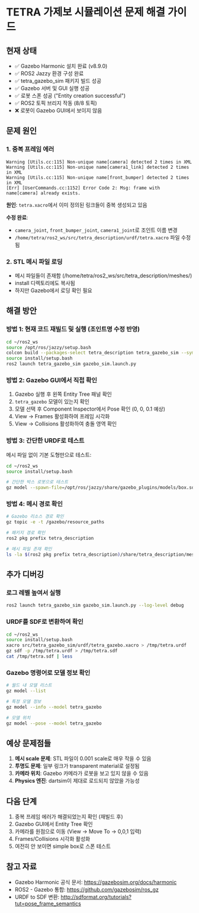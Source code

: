 # TETRA 가제보 시뮬레이션 문제 해결 가이드

## 현재 상태
- ✅ Gazebo Harmonic 설치 완료 (v8.9.0)
- ✅ ROS2 Jazzy 환경 구성 완료
- ✅ tetra_gazebo_sim 패키지 빌드 성공
- ✅ Gazebo 서버 및 GUI 실행 성공
- ✅ 로봇 스폰 성공 ("Entity creation successful")
- ✅ ROS2 토픽 브리지 작동 (8/8 토픽)
- ❌ 로봇이 Gazebo GUI에서 보이지 않음

## 문제 원인

### 1. 중복 프레임 에러
```
Warning [Utils.cc:115] Non-unique name[camera] detected 2 times in XML
Warning [Utils.cc:115] Non-unique name[camera1_link] detected 2 times in XML  
Warning [Utils.cc:115] Non-unique name[front_bumper] detected 2 times in XML
[Err] [UserCommands.cc:1152] Error Code 2: Msg: frame with name[camera] already exists.
```

**원인**: `tetra.xacro`에서 이미 정의된 링크들이 중복 생성되고 있음

**수정 완료**:
- `camera_joint`, `front_bumper_joint`, `camera1_joint`로 조인트 이름 변경
- `/home/tetra/ros2_ws/src/tetra_description/urdf/tetra.xacro` 파일 수정됨

### 2. STL 메시 파일 로딩
- 메시 파일들이 존재함 (/home/tetra/ros2_ws/src/tetra_description/meshes/)
- install 디렉토리에도 복사됨
- 하지만 Gazebo에서 로딩 확인 필요

## 해결 방안

### 방법 1: 현재 코드 재빌드 및 실행 (조인트명 수정 반영)

```bash
cd ~/ros2_ws
source /opt/ros/jazzy/setup.bash
colcon build --packages-select tetra_description tetra_gazebo_sim --symlink-install
source install/setup.bash
ros2 launch tetra_gazebo_sim gazebo_sim.launch.py
```

### 방법 2: Gazebo GUI에서 직접 확인

1. Gazebo 실행 후 왼쪽 Entity Tree 패널 확인
2. `tetra_gazebo` 모델이 있는지 확인
3. 모델 선택 후 Component Inspector에서 Pose 확인 (0, 0, 0.1 예상)
4. View → Frames 활성화하여 프레임 시각화
5. View → Collisions 활성화하여 충돌 영역 확인

### 방법 3: 간단한 URDF로 테스트

메시 파일 없이 기본 도형만으로 테스트:

```bash
cd ~/ros2_ws
source install/setup.bash

# 간단한 박스 로봇으로 테스트
gz model --spawn-file=/opt/ros/jazzy/share/gazebo_plugins/models/box.sdf --model-name=test_box
```

### 방법 4: 메시 경로 확인

```bash
# Gazebo 리소스 경로 확인
gz topic -e -t /gazebo/resource_paths

# 패키지 경로 확인
ros2 pkg prefix tetra_description

# 메시 파일 존재 확인
ls -la $(ros2 pkg prefix tetra_description)/share/tetra_description/meshes/
```

## 추가 디버깅

### 로그 레벨 높여서 실행
```bash
ros2 launch tetra_gazebo_sim gazebo_sim.launch.py --log-level debug
```

### URDF를 SDF로 변환하여 확인
```bash
cd ~/ros2_ws
source install/setup.bash
xacro src/tetra_gazebo_sim/urdf/tetra_gazebo.xacro > /tmp/tetra.urdf
gz sdf -p /tmp/tetra.urdf > /tmp/tetra.sdf
cat /tmp/tetra.sdf | less
```

### Gazebo 명령어로 모델 정보 확인
```bash
# 월드 내 모델 리스트
gz model --list

# 특정 모델 정보
gz model --info --model tetra_gazebo

# 모델 위치
gz model --pose --model tetra_gazebo
```

## 예상 문제점들

1. **메시 scale 문제**: STL 파일이 0.001 scale로 매우 작을 수 있음
2. **투명도 문제**: 일부 링크가 transparent material로 설정됨
3. **카메라 위치**: Gazebo 카메라가 로봇을 보고 있지 않을 수 있음
4. **Physics 엔진**: dartsim이 제대로 로드되지 않았을 가능성

## 다음 단계

1. 중복 프레임 에러가 해결되었는지 확인 (재빌드 후)
2. Gazebo GUI에서 Entity Tree 확인
3. 카메라를 원점으로 이동 (View → Move To → 0,0,1 입력)
4. Frames/Collisions 시각화 활성화
5. 여전히 안 보이면 simple box로 스폰 테스트

## 참고 자료

- Gazebo Harmonic 공식 문서: https://gazebosim.org/docs/harmonic
- ROS2 - Gazebo 통합: https://github.com/gazebosim/ros_gz
- URDF to SDF 변환: http://sdformat.org/tutorials?tut=pose_frame_semantics
